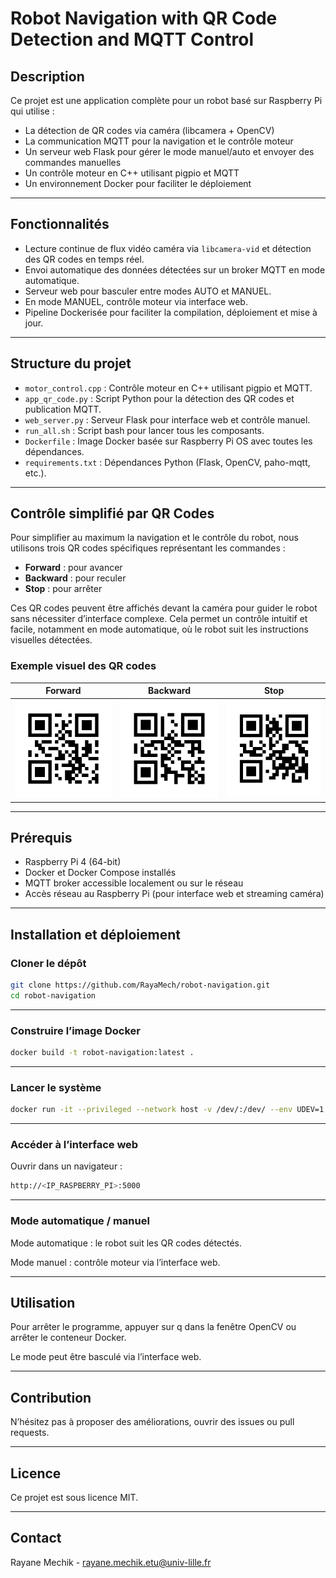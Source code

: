 # Robot Navigation with QR Code Detection and MQTT Control

## Description

Ce projet est une application complète pour un robot basé sur Raspberry Pi qui utilise :

- La détection de QR codes via caméra (libcamera + OpenCV)
- La communication MQTT pour la navigation et le contrôle moteur
- Un serveur web Flask pour gérer le mode manuel/auto et envoyer des commandes manuelles
- Un contrôle moteur en C++ utilisant pigpio et MQTT
- Un environnement Docker pour faciliter le déploiement

---

## Fonctionnalités

- Lecture continue de flux vidéo caméra via `libcamera-vid` et détection des QR codes en temps réel.
- Envoi automatique des données détectées sur un broker MQTT en mode automatique.
- Serveur web pour basculer entre modes AUTO et MANUEL.
- En mode MANUEL, contrôle moteur via interface web.
- Pipeline Dockerisée pour faciliter la compilation, déploiement et mise à jour.

---

## Structure du projet

- `motor_control.cpp` : Contrôle moteur en C++ utilisant pigpio et MQTT.
- `app_qr_code.py` : Script Python pour la détection des QR codes et publication MQTT.
- `web_server.py` : Serveur Flask pour interface web et contrôle manuel.
- `run_all.sh` : Script bash pour lancer tous les composants.
- `Dockerfile` : Image Docker basée sur Raspberry Pi OS avec toutes les dépendances.
- `requirements.txt` : Dépendances Python (Flask, OpenCV, paho-mqtt, etc.).

---

## Contrôle simplifié par QR Codes

Pour simplifier au maximum la navigation et le contrôle du robot, nous utilisons trois QR codes spécifiques représentant les commandes :

- **Forward** : pour avancer
- **Backward** : pour reculer
- **Stop** : pour arrêter

Ces QR codes peuvent être affichés devant la caméra pour guider le robot sans nécessiter d’interface complexe. Cela permet un contrôle intuitif et facile, notamment en mode automatique, où le robot suit les instructions visuelles détectées.

### Exemple visuel des QR codes

| Forward | Backward | Stop |
|---------|----------|------|
| ![Forward QR](images/Forward.jpg) | ![Backward QR](images/backward.jpg) | ![Stop QR](images/stop.jpg) |

---

## Prérequis

- Raspberry Pi 4 (64-bit)
- Docker et Docker Compose installés
- MQTT broker accessible localement ou sur le réseau
- Accès réseau au Raspberry Pi (pour interface web et streaming caméra)

---

## Installation et déploiement


### Cloner le dépôt

```bash
git clone https://github.com/RayaMech/robot-navigation.git
cd robot-navigation
```

---

### Construire l’image Docker

```bash
docker build -t robot-navigation:latest .
```

---

### Lancer le système

```bash
docker run -it --privileged --network host -v /dev/:/dev/ --env UDEV=1 --device /dev:/dev robot-navigation:latest
```

---

### Accéder à l’interface web
Ouvrir dans un navigateur :

```bash
http://<IP_RASPBERRY_PI>:5000
```

---

### Mode automatique / manuel

Mode automatique : le robot suit les QR codes détectés.

Mode manuel : contrôle moteur via l’interface web.

---

## Utilisation
Pour arrêter le programme, appuyer sur q dans la fenêtre OpenCV ou arrêter le conteneur Docker.

Le mode peut être basculé via l’interface web.

---

## Contribution
N’hésitez pas à proposer des améliorations, ouvrir des issues ou pull requests.

---

## Licence
Ce projet est sous licence MIT.

---

## Contact
Rayane Mechik - rayane.mechik.etu@univ-lille.fr
